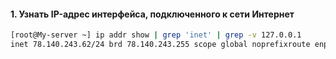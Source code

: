 #### 1. Узнать IP-адрес интерфейса, подключенного к сети Интернет
```sh
[root@My-server ~] ip addr show | grep 'inet' | grep -v 127.0.0.1
inet 78.140.243.62/24 brd 78.140.243.255 scope global noprefixroute enp0s5

